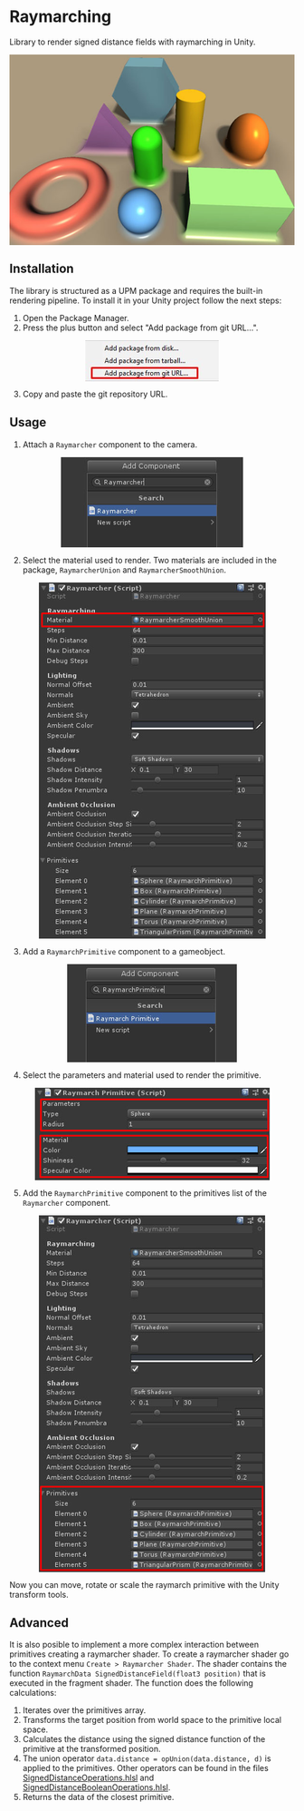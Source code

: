 # Raymarching

Library to render signed distance fields with raymarching in Unity.

<p align="center"><img align="center" src="Documentation~/Images/primitives.jpg"></p>

## Installation

The library is structured as a UPM package and requires the built-in rendering pipeline. To install it in your Unity project follow the next steps:

1. Open the Package Manager.
2. Press the plus button and select "Add package from git URL...".

<p align="center"><img align="center" src="Documentation~/Images/add_package.jpg"></p>

3. Copy and paste the git repository URL.

## Usage

1. Attach a `Raymarcher` component to the camera.

<p align="center"><img align="center" src="Documentation~/Images/add_raymarcher.jpg"></p>

2. Select the material used to render. Two materials are included in the package, `RaymarcherUnion` and `RaymarcherSmoothUnion`.

<p align="center"><img align="center" src="Documentation~/Images/raymarcher_material.jpg"></p>

3. Add a `RaymarchPrimitive` component to a gameobject.

<p align="center"><img align="center" src="Documentation~/Images/add_raymarch_primitive.jpg"></p>

4. Select the parameters and material used to render the primitive.

<p align="center"><img align="center" src="Documentation~/Images/raymarch_primitive_parameters_material.jpg"></p>

5. Add the `RaymarchPrimitive` component to the primitives list of the `Raymarcher` component.

<p align="center"><img align="center" src="Documentation~/Images/raymarcher_primitives.jpg"></p>

Now you can move, rotate or scale the raymarch primitive with the Unity transform tools.

## Advanced

It is also posible to implement a more complex interaction between primitives creating a raymarcher shader. To create a raymarcher shader go to the context menu `Create > Raymarcher Shader`. The shader contains the function `RaymarchData SignedDistanceField(float3 position)` that is executed in the fragment shader. The function does the following calculations:

1. Iterates over the primitives array.
2. Transforms the target position from world space to the primitive local space.
3. Calculates the distance using the signed distance function of the primitive at the transformed position.
4. The union operator `data.distance = opUnion(data.distance, d)` is applied to the primitives. Other operators can be found in the files [SignedDistanceOperations.hlsl](ShaderLibrary/SignedDistanceOperations.hlsl) and [SignedDistanceBooleanOperations.hlsl](ShaderLibrary/SignedDistanceBooleanOperations.hlsl).
5. Returns the data of the closest primitive.
